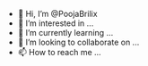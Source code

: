 - 👋 Hi, I’m @PoojaBrilix
- 👀 I’m interested in ...
- 🌱 I’m currently learning ...
- 💞️ I’m looking to collaborate on ...
- 📫 How to reach me ...

<!---
PoojaBrilix/PoojaBrilix is a ✨ special ✨ repository because its `README.md` (this file) appears on your GitHub profile.
You can click the Preview link to take a look at your changes.
--->

